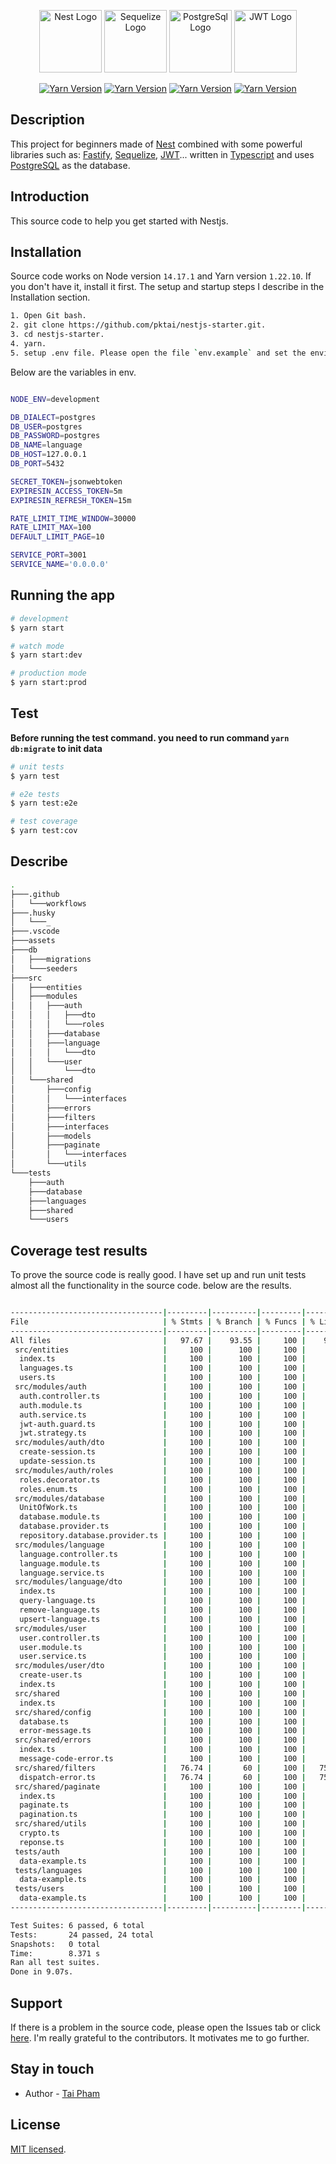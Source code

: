 
<p align="center">
<a href="http://nestjs.com/"  target="blank"><img  src="https://docs.nestjs.com/assets/logo-small.svg"  width="100"  alt="Nest Logo" /></a>
<a href="https://sequelize.org/master"  target="blank"><img  src="https://sequelize.org/v5/manual/asset/logo-small.png"  width="100"  alt="Sequelize Logo" /></a>
<a href="https://www.postgresql.org"  target="blank"><img  src="https://www.postgresql.org/media/img/about/press/elephant.png"  width="100"  alt="PostgreSql Logo" /></a>
<a href="https://jwt.io"  target="blank"><img  src="https://jwt.io/img/pic_logo.svg"  width="100"  alt="JWT Logo" /></a>
  
[travis-image]: https://api.travis-ci.org/nestjs/nest.svg?branch=master
[travis-url]: https://travis-ci.org/nestjs/nest
[linux-image]: https://img.shields.io/travis/nestjs/nest/master.svg?label=linux
[linux-url]: https://travis-ci.org/nestjs/nest
</p>

<p align="center">
<a href="https://www.npmjs.com/~nestjscore" target="_blank"><img src="https://img.shields.io/badge/yarn-1.22.10-brightgreen" alt="Yarn Version" /></a>
<a href="https://www.npmjs.com/~nestjscore" target="_blank"><img src="https://img.shields.io/badge/node-14.17.1-orange" alt="Yarn Version" /></a>
<a href="https://www.npmjs.com/~nestjscore" target="_blank"><img src="https://img.shields.io/npm/l/@nestjs/core.svg" alt="Yarn Version" /></a>
<a href="https://www.npmjs.com/~nestjscore" target="_blank"><img src="https://img.shields.io/badge/coverage-%3E90%25-blue" alt="Yarn Version" /></a>
</p>

## Description

This project for beginners made of [Nest](https://github.com/nestjs/nest) combined with some powerful libraries such as: [Fastify](https://github.com/fastify/fastify), [Sequelize](https://github.com/sequelize/sequelize), [JWT](https://github.com/nestjs/jwt)...
written in [Typescript](https://github.com/microsoft/TypeScript) and uses [PostgreSQL](https://github.com/postgres/postgres) as the database.

## Introduction

This source code to help you get started with Nestjs.

## Installation
Source code works on Node version `14.17.1` and Yarn version `1.22.10`. If you don't have it, install it first.
The setup and startup steps I describe in the Installation section.

```bash
1. Open Git bash.
2. git clone https://github.com/pktai/nestjs-starter.git.
3. cd nestjs-starter.
4. yarn.
5. setup .env file. Please open the file `env.example` and set the environment variables properly.

```

Below are the variables in env.

```bash

NODE_ENV=development

DB_DIALECT=postgres
DB_USER=postgres
DB_PASSWORD=postgres
DB_NAME=language
DB_HOST=127.0.0.1
DB_PORT=5432

SECRET_TOKEN=jsonwebtoken
EXPIRESIN_ACCESS_TOKEN=5m
EXPIRESIN_REFRESH_TOKEN=15m

RATE_LIMIT_TIME_WINDOW=30000
RATE_LIMIT_MAX=100
DEFAULT_LIMIT_PAGE=10

SERVICE_PORT=3001
SERVICE_NAME='0.0.0.0'

```


## Running the app

```bash
# development
$ yarn start

# watch mode
$ yarn start:dev

# production mode
$ yarn start:prod
```

## Test

**Before running the test command. you need to run command `yarn db:migrate` to init data**

```bash
# unit tests
$ yarn test

# e2e tests
$ yarn test:e2e

# test coverage
$ yarn test:cov
```

## Describe

```bash
.
├───.github
│   └───workflows
├───.husky
│   └───_
├───.vscode
├───assets
├───db
│   ├───migrations
│   └───seeders
├───src
│   ├───entities
│   ├───modules
│   │   ├───auth
│   │   │   ├───dto
│   │   │   └───roles
│   │   ├───database
│   │   ├───language
│   │   │   └───dto
│   │   └───user
│   │       └───dto
│   └───shared
│       ├───config
│       │   └───interfaces
│       ├───errors
│       ├───filters
│       ├───interfaces
│       ├───models
│       ├───paginate
│       │   └───interfaces
│       └───utils
└───tests
    ├───auth
    ├───database
    ├───languages
    ├───shared
    └───users

```

## Coverage test results

To prove the source code is really good. I have set up and run unit tests almost all the functionality in the source code. below are the results.


```bash

----------------------------------|---------|----------|---------|---------|-------------------
File                              | % Stmts | % Branch | % Funcs | % Lines | Uncovered Line #s 
----------------------------------|---------|----------|---------|---------|-------------------
All files                         |   97.67 |    93.55 |     100 |    97.4 |                   
 src/entities                     |     100 |      100 |     100 |     100 |                   
  index.ts                        |     100 |      100 |     100 |     100 |                   
  languages.ts                    |     100 |      100 |     100 |     100 |                   
  users.ts                        |     100 |      100 |     100 |     100 |                   
 src/modules/auth                 |     100 |      100 |     100 |     100 | 
  auth.controller.ts              |     100 |      100 |     100 |     100 | 
  auth.module.ts                  |     100 |      100 |     100 |     100 | 
  auth.service.ts                 |     100 |      100 |     100 |     100 | 
  jwt-auth.guard.ts               |     100 |      100 |     100 |     100 | 
  jwt.strategy.ts                 |     100 |      100 |     100 |     100 | 
 src/modules/auth/dto             |     100 |      100 |     100 |     100 | 
  create-session.ts               |     100 |      100 |     100 |     100 | 
  update-session.ts               |     100 |      100 |     100 |     100 | 
 src/modules/auth/roles           |     100 |      100 |     100 |     100 | 
  roles.decorator.ts              |     100 |      100 |     100 |     100 | 
  roles.enum.ts                   |     100 |      100 |     100 |     100 | 
 src/modules/database             |     100 |      100 |     100 |     100 | 
  UnitOfWork.ts                   |     100 |      100 |     100 |     100 | 
  database.module.ts              |     100 |      100 |     100 |     100 | 
  database.provider.ts            |     100 |      100 |     100 |     100 | 
  repository.database.provider.ts |     100 |      100 |     100 |     100 | 
 src/modules/language             |     100 |      100 |     100 |     100 | 
  language.controller.ts          |     100 |      100 |     100 |     100 | 
  language.module.ts              |     100 |      100 |     100 |     100 | 
  language.service.ts             |     100 |      100 |     100 |     100 | 
 src/modules/language/dto         |     100 |      100 |     100 |     100 | 
  index.ts                        |     100 |      100 |     100 |     100 | 
  query-language.ts               |     100 |      100 |     100 |     100 | 
  remove-language.ts              |     100 |      100 |     100 |     100 | 
  upsert-language.ts              |     100 |      100 |     100 |     100 | 
 src/modules/user                 |     100 |      100 |     100 |     100 | 
  user.controller.ts              |     100 |      100 |     100 |     100 | 
  user.module.ts                  |     100 |      100 |     100 |     100 | 
  user.service.ts                 |     100 |      100 |     100 |     100 | 
 src/modules/user/dto             |     100 |      100 |     100 |     100 | 
  create-user.ts                  |     100 |      100 |     100 |     100 | 
  index.ts                        |     100 |      100 |     100 |     100 | 
 src/shared                       |     100 |      100 |     100 |     100 | 
  index.ts                        |     100 |      100 |     100 |     100 | 
 src/shared/config                |     100 |      100 |     100 |     100 | 
  database.ts                     |     100 |      100 |     100 |     100 | 
  error-message.ts                |     100 |      100 |     100 |     100 | 
 src/shared/errors                |     100 |      100 |     100 |     100 | 
  index.ts                        |     100 |      100 |     100 |     100 | 
  message-code-error.ts           |     100 |      100 |     100 |     100 | 
 src/shared/filters               |   76.74 |       60 |     100 |   75.61 | 
  dispatch-error.ts               |   76.74 |       60 |     100 |   75.61 | 43-52,86,105     
 src/shared/paginate              |     100 |      100 |     100 |     100 | 
  index.ts                        |     100 |      100 |     100 |     100 | 
  paginate.ts                     |     100 |      100 |     100 |     100 | 
  pagination.ts                   |     100 |      100 |     100 |     100 | 
 src/shared/utils                 |     100 |      100 |     100 |     100 | 
  crypto.ts                       |     100 |      100 |     100 |     100 | 
  reponse.ts                      |     100 |      100 |     100 |     100 | 
 tests/auth                       |     100 |      100 |     100 |     100 | 
  data-example.ts                 |     100 |      100 |     100 |     100 | 
 tests/languages                  |     100 |      100 |     100 |     100 | 
  data-example.ts                 |     100 |      100 |     100 |     100 | 
 tests/users                      |     100 |      100 |     100 |     100 | 
  data-example.ts                 |     100 |      100 |     100 |     100 | 
----------------------------------|---------|----------|---------|---------|-------------------

Test Suites: 6 passed, 6 total
Tests:       24 passed, 24 total
Snapshots:   0 total
Time:        8.371 s
Ran all test suites.
Done in 9.07s.

```


## Support

If there is a problem in the source code, please open the Issues tab or click [here](https://github.com/pktai/nestjs-starter/issues). I'm really grateful to the contributors. It motivates me to go further.

## Stay in touch

- Author - [Tai Pham](https://facebook.com/pktai.iot)

## License

  [MIT licensed](LICENSE).
